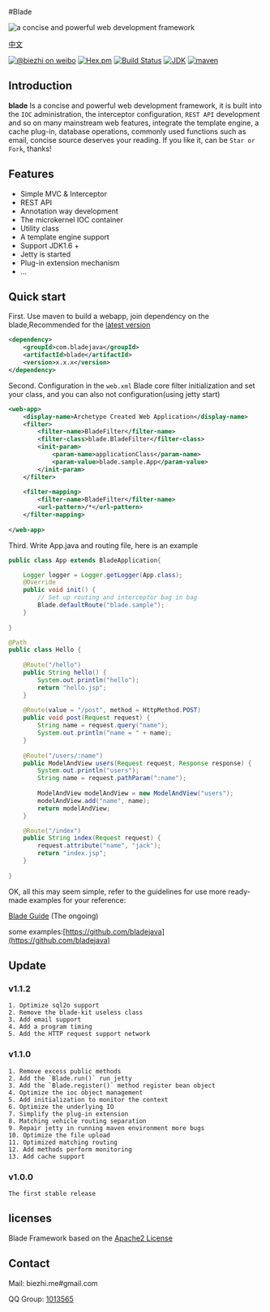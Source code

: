#Blade

![a concise and powerful web development framework](http://i1.tietuku.com/8fb5016d5123bbe9.png)

[中文](https://github.com/biezhi/blade/blob/master/README.md)

[![@biezhi on weibo](https://img.shields.io/badge/weibo-%40biezhi-red.svg)](http://weibo.com/u/5238733773)
[![Hex.pm](https://img.shields.io/hexpm/l/plug.svg)](http://www.apache.org/licenses/LICENSE-2.0.html)
[![Build Status](https://api.travis-ci.org/biezhi/blade.svg?branch=master)](https://travis-ci.org/biezhi/blade)
[![JDK](http://img.shields.io/badge/JDK-v1.6+-blue.svg)](http://www.oracle.com/technetwork/java/javase/downloads/index.html)
[![maven](https://img.shields.io/maven-central/v/com.bladejava/blade.svg)](http://search.maven.org/#search%7Cga%7C1%7Cg%3A%22com.bladejava%22)

## Introduction

**blade** Is a concise and powerful web development framework, it is built into the `IOC` administration, the interceptor configuration, `REST API` development and so on many mainstream web features, integrate the template engine, a cache plug-in, database operations, commonly used functions such as email, concise source deserves your reading. If you like it, can be `Star or Fork`, thanks!

## Features

* Simple MVC & Interceptor
* REST API
* Annotation way development
* The microkernel IOC container
* Utility class
* A template engine support
* Support JDK1.6 +
* Jetty is started
* Plug-in extension mechanism
* ...

## Quick start
First. Use maven to build a webapp, join dependency on the blade,Recommended for the [latest version](http://search.maven.org/#search%7Cga%7C1%7Cg%3A%22com.bladejava%22)

```xml
<dependency>
	<groupId>com.bladejava</groupId>
	<artifactId>blade</artifactId>
	<version>x.x.x</version>
</dependency>
```
	
Second. Configuration in the `web.xml` Blade core filter initialization and set your class, and you can also not configuration(using jetty start)
	
```xml
<web-app>
	<display-name>Archetype Created Web Application</display-name>
	<filter>
		<filter-name>BladeFilter</filter-name>
		<filter-class>blade.BladeFilter</filter-class>
		<init-param>
			<param-name>applicationClass</param-name>
			<param-value>blade.sample.App</param-value>
		</init-param>
	</filter>
	
	<filter-mapping>
		<filter-name>BladeFilter</filter-name>
		<url-pattern>/*</url-pattern>
	</filter-mapping>
	
</web-app>
```

Third. Write App.java and routing file, here is an example

```java
public class App extends BladeApplication{

	Logger logger = Logger.getLogger(App.class);
	@Override
	public void init() {
		// Set up routing and interceptor bag in bag
		Blade.defaultRoute("blade.sample");
	}
	
}
```

	
```java
@Path
public class Hello {
	
	@Route("/hello")
	public String hello() {
		System.out.println("hello");
		return "hello.jsp";
	}
		
	@Route(value = "/post", method = HttpMethod.POST)
	public void post(Request request) {
		String name = request.query("name");
		System.out.println("name = " + name);
	}
	
	@Route("/users/:name")
	public ModelAndView users(Request request, Response response) {
		System.out.println("users");
		String name = request.pathParam(":name");
		
		ModelAndView modelAndView = new ModelAndView("users");
		modelAndView.add("name", name);
		return modelAndView;
	}

	@Route("/index")
	public String index(Request request) {
		request.attribute("name", "jack");
		return "index.jsp";
	}
	
}
```
	
OK, all this may seem simple, refer to the guidelines for use more ready-made examples for your reference:

[Blade Guide](http://#) (The ongoing)

some examples:[https://github.com/bladejava](https://github.com/bladejava)

## Update

### v1.1.2
	1. Optimize sql2o support
	2. Remove the blade-kit useless class
	3. Add email support
	4. Add a program timing
	5. Add the HTTP request support network
	
### v1.1.0
	1. Remove excess public methods
	2. Add the `Blade.run()` run jetty
	3. Add the `Blade.register()` method register bean object
	4. Optimize the ioc object management
	5. Add initialization to monitor the context
	6. Optimize the underlying IO
	7. Simplify the plug-in extension
	8. Matching vehicle routing separation
	9. Repair jetty in running maven environment more bugs
	10. Optimize the file upload
	11. Optimized matching routing
	12. Add methods perform monitoring
	13. Add cache support

### v1.0.0
	The first stable release
			
## licenses
Blade Framework based on the [Apache2 License](http://www.apache.org/licenses/LICENSE-2.0.html)

## Contact
Mail: biezhi.me#gmail.com

QQ Group: [1013565](http://shang.qq.com/wpa/qunwpa?idkey=932642920a5c0ef5f1ae902723c4f168c58ea63f3cef1139e30d68145d3b5b2f)